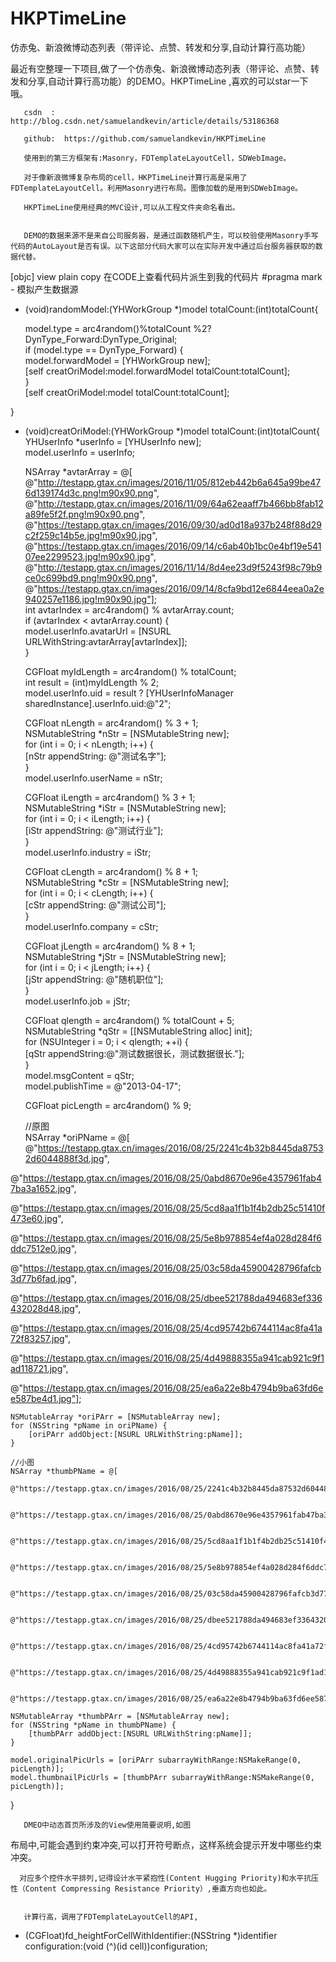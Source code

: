 # HKPTimeLine
仿赤兔、新浪微博动态列表（带评论、点赞、转发和分享,自动计算行高功能）

 最近有空整理一下项目,做了一个仿赤兔、新浪微博动态列表（带评论、点赞、转发和分享,自动计算行高功能）的DEMO。HKPTimeLine   ,喜欢的可以star一下哦。 

       csdn  :  http://blog.csdn.net/samuelandkevin/article/details/53186368

       github:  https://github.com/samuelandkevin/HKPTimeLine

       使用到的第三方框架有:Masonry，FDTemplateLayoutCell，SDWebImage。

       对于像新浪微博复杂布局的cell，HKPTimeLine计算行高是采用了FDTemplateLayoutCell。利用Masonry进行布局。图像加载的是用到SDWebImage。

       HKPTimeLine使用经典的MVC设计,可以从工程文件夹命名看出。

                                                   
       DEMO的数据来源不是来自公司服务器，是通过函数随机产生，可以校验使用Masonry手写代码的AutoLayout是否有误。以下这部分代码大家可以在实际开发中通过后台服务器获取的数据代替。


[objc] view plain copy 在CODE上查看代码片派生到我的代码片
#pragma mark - 模拟产生数据源  
- (void)randomModel:(YHWorkGroup *)model totalCount:(int)totalCount{  
      
    model.type = arc4random()%totalCount %2? DynType_Forward:DynType_Original;  
    if (model.type == DynType_Forward) {  
        model.forwardModel = [YHWorkGroup new];  
        [self creatOriModel:model.forwardModel totalCount:totalCount];  
    }  
    [self creatOriModel:model totalCount:totalCount];  
      
}  
  
- (void)creatOriModel:(YHWorkGroup *)model totalCount:(int)totalCount{  
    YHUserInfo *userInfo = [YHUserInfo new];  
    model.userInfo = userInfo;  
    
      
    NSArray *avtarArray = @[  
@"http://testapp.gtax.cn/images/2016/11/05/812eb442b6a645a99be476d139174d3c.png!m90x90.png",  
@"http://testapp.gtax.cn/images/2016/11/09/64a62eaaff7b466bb8fab12a89fe5f2f.png!m90x90.png",  
@"https://testapp.gtax.cn/images/2016/09/30/ad0d18a937b248f88d29c2f259c14b5e.jpg!m90x90.jpg",  
@"https://testapp.gtax.cn/images/2016/09/14/c6ab40b1bc0e4bf19e54107ee2299523.jpg!m90x90.jpg",  
@"http://testapp.gtax.cn/images/2016/11/14/8d4ee23d9f5243f98c79b9ce0c699bd9.png!m90x90.png",  
@"https://testapp.gtax.cn/images/2016/09/14/8cfa9bd12e6844eea0a2e940257e1186.jpg!m90x90.jpg"];  
    int avtarIndex = arc4random() % avtarArray.count;  
    if (avtarIndex < avtarArray.count) {  
        model.userInfo.avatarUrl = [NSURL URLWithString:avtarArray[avtarIndex]];  
    }  
      
      
    CGFloat myIdLength = arc4random() % totalCount;  
    int result = (int)myIdLength % 2;  
    model.userInfo.uid = result ?   [YHUserInfoManager sharedInstance].userInfo.uid:@"2";  
      
    CGFloat nLength = arc4random() % 3 + 1;  
    NSMutableString *nStr = [NSMutableString new];  
    for (int i = 0; i < nLength; i++) {  
        [nStr appendString: @"测试名字"];  
    }  
    model.userInfo.userName = nStr;  
      
    CGFloat iLength = arc4random() % 3 + 1;  
    NSMutableString *iStr = [NSMutableString new];  
    for (int i = 0; i < iLength; i++) {  
        [iStr appendString: @"测试行业"];  
    }  
    model.userInfo.industry = iStr;  
      
      
    CGFloat cLength = arc4random() % 8 + 1;  
    NSMutableString *cStr = [NSMutableString new];  
    for (int i = 0; i < cLength; i++) {  
        [cStr appendString: @"测试公司"];  
    }  
    model.userInfo.company  = cStr;  
      
      
    CGFloat jLength = arc4random() % 8 + 1;  
    NSMutableString *jStr = [NSMutableString new];  
    for (int i = 0; i < jLength; i++) {  
        [jStr appendString: @"随机职位"];  
    }  
    model.userInfo.job = jStr;  
      
    CGFloat qlength = arc4random() % totalCount + 5;  
    NSMutableString *qStr = [[NSMutableString alloc] init];  
    for (NSUInteger i = 0; i < qlength; ++i) {  
        [qStr appendString:@"测试数据很长，测试数据很长."];  
    }  
    model.msgContent = qStr;  
    model.publishTime = @"2013-04-17";  
      
      
    CGFloat picLength = arc4random() % 9;  
  
    //原图  
    NSArray *oriPName = @[  
@"https://testapp.gtax.cn/images/2016/08/25/2241c4b32b8445da87532d6044888f3d.jpg",  
      
@"https://testapp.gtax.cn/images/2016/08/25/0abd8670e96e4357961fab47ba3a1652.jpg",  
      
@"https://testapp.gtax.cn/images/2016/08/25/5cd8aa1f1b1f4b2db25c51410f473e60.jpg",  
      
@"https://testapp.gtax.cn/images/2016/08/25/5e8b978854ef4a028d284f6ddc7512e0.jpg",  
      
@"https://testapp.gtax.cn/images/2016/08/25/03c58da45900428796fafcb3d77b6fad.jpg",  
      
@"https://testapp.gtax.cn/images/2016/08/25/dbee521788da494683ef336432028d48.jpg",  
      
@"https://testapp.gtax.cn/images/2016/08/25/4cd95742b6744114ac8fa41a72f83257.jpg",  
      
@"https://testapp.gtax.cn/images/2016/08/25/4d49888355a941cab921c9f1ad118721.jpg",  
      
@"https://testapp.gtax.cn/images/2016/08/25/ea6a22e8b4794b9ba63fd6ee587be4d1.jpg"];  
      
    NSMutableArray *oriPArr = [NSMutableArray new];  
    for (NSString *pName in oriPName) {  
        [oriPArr addObject:[NSURL URLWithString:pName]];  
    }  
      
    //小图  
    NSArray *thumbPName = @[  
                             @"https://testapp.gtax.cn/images/2016/08/25/2241c4b32b8445da87532d6044888f3d.jpg!t300x300.jpg",  
                               
                             @"https://testapp.gtax.cn/images/2016/08/25/0abd8670e96e4357961fab47ba3a1652.jpg!t300x300.jpg",  
                               
                             @"https://testapp.gtax.cn/images/2016/08/25/5cd8aa1f1b1f4b2db25c51410f473e60.jpg!t300x300.jpg",  
                               
                             @"https://testapp.gtax.cn/images/2016/08/25/5e8b978854ef4a028d284f6ddc7512e0.jpg!t300x300.jpg",  
                               
                             @"https://testapp.gtax.cn/images/2016/08/25/03c58da45900428796fafcb3d77b6fad.jpg!t300x300.jpg",  
                               
                             @"https://testapp.gtax.cn/images/2016/08/25/dbee521788da494683ef336432028d48.jpg!t300x300.jpg",  
                               
                             @"https://testapp.gtax.cn/images/2016/08/25/4cd95742b6744114ac8fa41a72f83257.jpg!t300x300.jpg",  
                               
                             @"https://testapp.gtax.cn/images/2016/08/25/4d49888355a941cab921c9f1ad118721.jpg!t300x300.jpg",  
                               
                             @"https://testapp.gtax.cn/images/2016/08/25/ea6a22e8b4794b9ba63fd6ee587be4d1.jpg!t300x300.jpg"];  
      
    NSMutableArray *thumbPArr = [NSMutableArray new];  
    for (NSString *pName in thumbPName) {  
        [thumbPArr addObject:[NSURL URLWithString:pName]];  
    }  
  
    model.originalPicUrls = [oriPArr subarrayWithRange:NSMakeRange(0, picLength)];  
    model.thumbnailPicUrls = [thumbPArr subarrayWithRange:NSMakeRange(0, picLength)];  
}  

       DMEO中动态首页所涉及的View使用简要说明,如图
   

  布局中,可能会遇到约束冲突,可以打开符号断点，这样系统会提示开发中哪些约束冲突。

      

      对应多个控件水平排列,记得设计水平紧抱性(Content Hugging Priority)和水平抗压性（Content Compressing Resistance Priority）,垂直方向也如此。

       
       计算行高，调用了FDTemplateLayoutCell的API,

- (CGFloat)fd_heightForCellWithIdentifier:(NSString *)identifier configuration:(void (^)(id cell))configuration;



    

  
